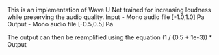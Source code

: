 This is an implementation of Wave U Net trained for increasing loudness while preserving the audio quality.
Input - Mono audio file [-1.0,1.0] Pa
Output - Mono audio file [-0.5,0.5] Pa

The output can then be reamplified using the equation  (1 / (0.5 + 1e-3)) * Output
